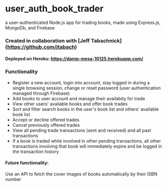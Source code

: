 # user_auth_book_trader
a user-authenticated Node.js app for trading books, made using Express.js, MongoDb, and Firebase

### Created in collaboration with [Jeff Tabachnick] (https://github.com/jtabach)

#### Deployed on Heroku: https://damp-mesa-10125.herokuapp.com/

### Functionality
* Register a new account, login into account, stay logged in during a single browsing session, change or reset password (user authentication managed through Firebase)
* Add books to user account and manage their availabity for trade
* View other users' available books and offer book trades
* Sort and filter search books in the user's book list and others' available book list
* Accept or decline offered trades
* Cancel previously offered trades
* View all pending trade transactions (sent and received) and all past transactions
* If a book is traded while involved in other pending transactions, all other transactions involving that book will immediately expire and be logged in the transaction history

#### Future functionality:
Use an API to fetch the cover images of books automatically by their ISBN number



